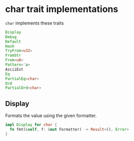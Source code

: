 # char trait implementations

`char` implements these traits

```rust
Display
Debug
Default
Hash
TryFrom<u32>
FromStr
From<u8>
Pattern<'a>
AsciiExt
Eq
PartialEq<char>
Ord
PartialOrd<char>
```

## Display
Formats the value using the given formatter.

```rust
impl Display for char {
  fn fmt(&self, f: &mut Formatter) -> Result<(), Error>
}
```

